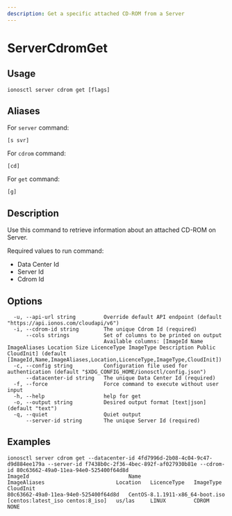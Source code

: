 ```yaml
---
description: Get a specific attached CD-ROM from a Server
---
```


# ServerCdromGet

## Usage

```text
ionosctl server cdrom get [flags]
```

## Aliases

For `server` command:
```text
[s svr]
```

For `cdrom` command:
```text
[cd]
```

For `get` command:
```text
[g]
```

## Description

Use this command to retrieve information about an attached CD-ROM on Server.

Required values to run command:

* Data Center Id
* Server Id
* Cdrom Id

## Options

```text
  -u, --api-url string         Override default API endpoint (default "https://api.ionos.com/cloudapi/v6")
  -i, --cdrom-id string        The unique Cdrom Id (required)
      --cols strings           Set of columns to be printed on output 
                               Available columns: [ImageId Name ImageAliases Location Size LicenceType ImageType Description Public CloudInit] (default [ImageId,Name,ImageAliases,Location,LicenceType,ImageType,CloudInit])
  -c, --config string          Configuration file used for authentication (default "$XDG_CONFIG_HOME/ionosctl/config.json")
      --datacenter-id string   The unique Data Center Id (required)
  -f, --force                  Force command to execute without user input
  -h, --help                   help for get
  -o, --output string          Desired output format [text|json] (default "text")
  -q, --quiet                  Quiet output
      --server-id string       The unique Server Id (required)
```

## Examples

```text
ionosctl server cdrom get --datacenter-id 4fd7996d-2b08-4c04-9c47-d9d884ee179a --server-id f7438b0c-2f36-4bec-892f-af027930b81e --cdrom-id 80c63662-49a0-11ea-94e0-525400f64d8d 
ImageId                                Name                              ImageAliases                       Location   LicenceType   ImageType   CloudInit
80c63662-49a0-11ea-94e0-525400f64d8d   CentOS-8.1.1911-x86_64-boot.iso   [centos:latest_iso centos:8_iso]   us/las     LINUX         CDROM       NONE
```


